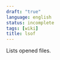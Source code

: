 ```yaml
---
draft: "true"
language: english
status: incomplete
tags: [wiki]
title: lsof
---
```


Lists opened files.

